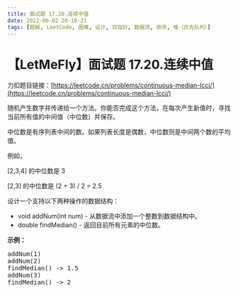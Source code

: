 ```yaml
---
title: 面试题 17.20.连续中值
date: 2022-06-02 20-18-21
tags: [题解, LeetCode, 困难, 设计, 双指针, 数据流, 排序, 堆（优先队列）]
---
```


# 【LetMeFly】面试题 17.20.连续中值

力扣题目链接：[https://leetcode.cn/problems/continuous-median-lcci/](https://leetcode.cn/problems/continuous-median-lcci/)

<p>随机产生数字并传递给一个方法。你能否完成这个方法，在每次产生新值时，寻找当前所有值的中间值（中位数）并保存。</p>

<p>中位数是有序列表中间的数。如果列表长度是偶数，中位数则是中间两个数的平均值。</p>

<p>例如，</p>

<p>[2,3,4]&nbsp;的中位数是 3</p>

<p>[2,3] 的中位数是 (2 + 3) / 2 = 2.5</p>

<p>设计一个支持以下两种操作的数据结构：</p>

<ul>
	<li>void addNum(int num) - 从数据流中添加一个整数到数据结构中。</li>
	<li>double findMedian() - 返回目前所有元素的中位数。</li>
</ul>

<p><strong>示例：</strong></p>

<pre>addNum(1)
addNum(2)
findMedian() -&gt; 1.5
addNum(3) 
findMedian() -&gt; 2
</pre>


    